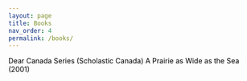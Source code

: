 ```yaml
---
layout: page
title: Books
nav_order: 4
permalink: /books/
---
```

<head>
  <style>
   a:link {
    color: black;
    background-color: transparent;
    text-decoration: none;
  }
  a:visited {
    color: mediumSeaGreen;
    background-color: transparent;
    text-decoration: none;
  }
  a:hover {
    color: mediumSageGreen;
    background-color: transparent;
    text-decoration: underline;
  }
  a:active {
    color: red;
    background-color: transparent;
    text-decoration: underline;
  }
  </style>
</head>

<body>
  
<a href="https://www.scholastic.ca/dearcanada/books/">Dear Canada Series (Scholastic Canada)</a>
<a href="https://www.scholastic.ca/dearcanada/books/prairie.htm">A Prairie as Wide as the Sea (2001)</a>

</body>



